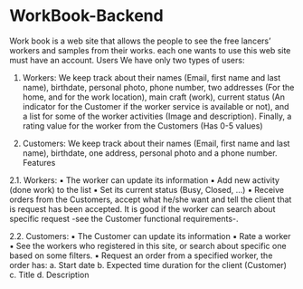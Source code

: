 # WorkBook-Backend
Work book is a web site that allows the people to see the free lancers’ workers and 
samples from their works. each one wants to use this web site must have an account. 
Users
We have only two types of users: 

1. Workers: 
We keep track about their names (Email, first name and last name), birthdate,
personal photo, phone number, two addresses (For the home, and for the work 
location), main craft (work), current status (An indicator for the Customer if the 
worker service is available or not), and a list for some of the worker activities 
(Image and description). Finally, a rating value for the worker from the 
Customers (Has 0-5 values)
 
2. Customers: 
We keep track about their names (Email, first name and last name), birthdate, 
one address, personal photo and a phone number. 
Features

2.1. Workers: 
▪ The worker can update its information
▪ Add new activity (done work) to the list
▪ Set its current status (Busy, Closed, …)
▪ Receive orders from the Customers, accept what he/she want and tell the 
client that is request has been accepted. It is good if the worker can search 
about specific request -see the Customer functional requirements-.
 
2.2. Customers:
▪ The Customer can update its information
▪ Rate a worker
▪ See the workers who registered in this site, or search about specific one 
based on some filters. 
▪ Request an order from a specified worker, the order has: 
a. Start date
b. Expected time duration for the client (Customer)
c. Title
d. Description

